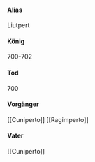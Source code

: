 #### Alias
Liutpert
#### König
700-702
#### Tod
700
#### Vorgänger
[[Cuniperto]]
[[Ragimperto]]
#### Vater
[[Cuniperto]]